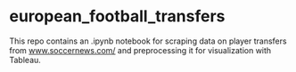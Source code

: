 # european_football_transfers

This repo contains an .ipynb notebook for scraping data on player transfers from www.soccernews.com/ and preprocessing it for visualization with Tableau.
